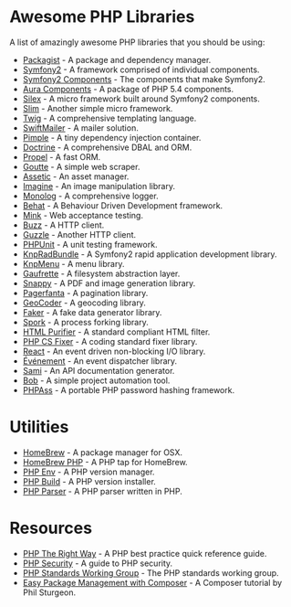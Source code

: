 # Awesome PHP Libraries

A list of amazingly awesome PHP libraries that you should be using:

* [Packagist](http://packagist.org/) - A package and dependency manager.
* [Symfony2](http://symfony.com/) - A framework comprised of individual components.
* [Symfony2 Components](https://github.com/symfony) - The components that make Symfony2.
* [Aura Components](http://auraphp.github.com/) - A package of PHP 5.4 components. 
* [Silex](http://silex.sensiolabs.org/) - A micro framework built around Symfony2 components.
* [Slim](http://www.slimframework.com/) - Another simple micro framework.
* [Twig](http://twig.sensiolabs.org/) - A comprehensive templating language.
* [SwiftMailer](http://swiftmailer.org/) - A mailer solution.
* [Pimple](http://pimple.sensiolabs.org/) - A tiny dependency injection container.
* [Doctrine](http://www.doctrine-project.org/) - A comprehensive DBAL and ORM.
* [Propel](http://www.propelorm.org/) - A fast ORM.
* [Goutte](https://github.com/fabpot/Goutte) - A simple web scraper.
* [Assetic](https://github.com/kriswallsmith/assetic) - An asset manager.
* [Imagine](http://imagine.readthedocs.org/en/latest/index.html) - An image manipulation library.
* [Monolog](https://github.com/Seldaek/monolog) - A comprehensive logger.
* [Behat](http://behat.org/) - A Behaviour Driven Development framework.
* [Mink](http://mink.behat.org/) - Web acceptance testing.
* [Buzz](https://github.com/kriswallsmith/Buzz) - A HTTP client.
* [Guzzle](http://guzzlephp.org/) - Another HTTP client.
* [PHPUnit](https://github.com/sebastianbergmann/phpunit) - A unit testing framework.
* [KnpRadBundle](http://rad.knplabs.com/) - A Symfony2 rapid application development library.
* [KnpMenu](https://github.com/KnpLabs/KnpMenu) - A menu library.
* [Gaufrette](https://github.com/KnpLabs/Gaufrette) - A filesystem abstraction layer.
* [Snappy](https://github.com/KnpLabs/snappy) - A PDF and image generation library.
* [Pagerfanta](https://github.com/whiteoctober/Pagerfanta) - A pagination library.
* [GeoCoder](http://geocoder-php.org/) - A geocoding library.
* [Faker](https://github.com/fzaninotto/Faker) - A fake data generator library.
* [Spork](https://github.com/kriswallsmith/spork) - A process forking library.
* [HTML Purifier](https://github.com/ezyang/htmlpurifier) - A standard compliant HTML filter.
* [PHP CS Fixer](https://github.com/fabpot/PHP-CS-Fixer) - A coding standard fixer library.
* [React](https://github.com/react-php/react) - An event driven non-blocking I/O library.
* [Événement](https://github.com/igorw/evenement) - An event dispatcher library.
* [Sami](https://github.com/fabpot/Sami) - An API documentation generator.
* [Bob](https://github.com/CHH/bob) - A simple project automation tool.
* [PHPAss](http://www.openwall.com/phpass/) - A portable PHP password hashing framework.

# Utilities

* [HomeBrew](http://mxcl.github.com/homebrew/) - A package manager for OSX.
* [HomeBrew PHP](https://github.com/josegonzalez/homebrew-php) - A PHP tap for HomeBrew.
* [PHP Env](https://github.com/CHH/phpenv) - A PHP version manager.
* [PHP Build](https://github.com/CHH/php-build) - A PHP version installer.
* [PHP Parser](https://github.com/nikic/PHP-Parser) - A PHP parser written in PHP.

# Resources

* [PHP The Right Way](http://www.phptherightway.com/) - A PHP best practice quick reference guide.
* [PHP Security](http://phpsecurity.readthedocs.org/en/latest/index.html) - A guide to PHP security.
* [PHP Standards Working Group](https://groups.google.com/group/php-standards) - The PHP standards working group.
* [Easy Package Management with Composer](http://net.tutsplus.com/tutorials/php/easy-package-management-with-composer/) - A Composer tutorial by Phil Sturgeon.